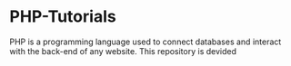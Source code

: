 # PHP-Tutorials
PHP is a programming language used to connect databases and interact with the back-end of any website. This repository is devided 

